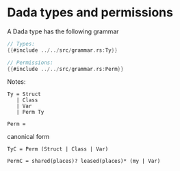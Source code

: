 # Dada types and permissions

A Dada type has the following grammar

```rust
// Types:
{{#include ../../src/grammar.rs:Ty}}

// Permissions:
{{#include ../../src/grammar.rs:Perm}}
```

Notes:

```
Ty = Struct
   | Class
   | Var
   | Perm Ty

Perm =
```

canonical form

```
TyC = Perm (Struct | Class | Var)

PermC = shared(places)? leased(places)* (my | Var)
```
